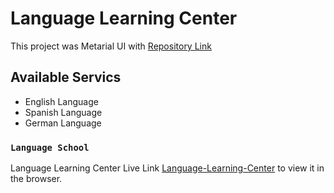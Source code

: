 # Language Learning Center

This project was Metarial UI with [Repository Link](https://github.com/ProgrammingHeroWC4/review-website-Nure-Alam-sidddique)

## Available Servics

- English Language
- Spanish Language
- German Language

### `Language School`

Language Learning Center Live Link [Language-Learning-Center](https://brave-perlman-b5a689.netlify.app/) to view it in the browser.
